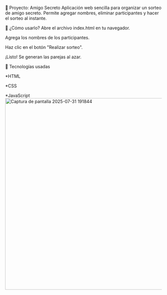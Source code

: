 🎁 Proyecto: Amigo Secreto
Aplicación web sencilla para organizar un sorteo de amigo secreto. Permite agregar nombres, eliminar participantes y hacer el sorteo al instante.

🚀 ¿Cómo usarlo?
Abre el archivo index.html en tu navegador.

Agrega los nombres de los participantes.

Haz clic en el botón "Realizar sorteo".

¡Listo! Se generan las parejas al azar.


🧰 Tecnologías usadas

*HTML

*CSS

*JavaScript 
<img width="1347" height="615" alt="Captura de pantalla 2025-07-31 191844" src="https://github.com/user-attachments/assets/633c0632-4015-4ae9-b478-e65d571deb43" />


